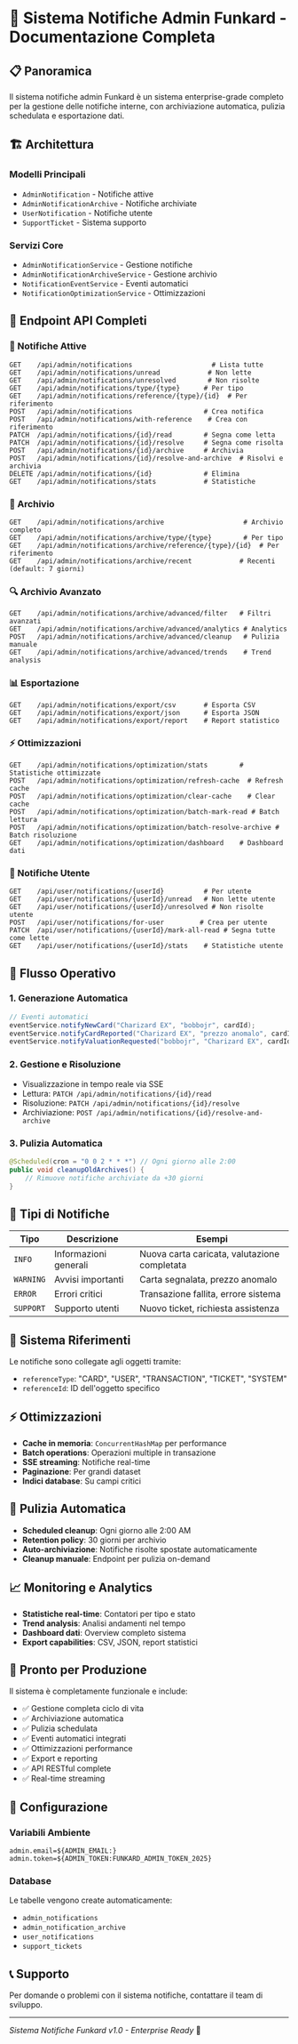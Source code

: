 # 🔔 Sistema Notifiche Admin Funkard - Documentazione Completa

## 📋 Panoramica

Il sistema notifiche admin Funkard è un sistema enterprise-grade completo per la gestione delle notifiche interne, con archiviazione automatica, pulizia schedulata e esportazione dati.

## 🏗️ Architettura

### Modelli Principali
- `AdminNotification` - Notifiche attive
- `AdminNotificationArchive` - Notifiche archiviate
- `UserNotification` - Notifiche utente
- `SupportTicket` - Sistema supporto

### Servizi Core
- `AdminNotificationService` - Gestione notifiche
- `AdminNotificationArchiveService` - Gestione archivio
- `NotificationEventService` - Eventi automatici
- `NotificationOptimizationService` - Ottimizzazioni

## 🚀 Endpoint API Completi

### 📱 Notifiche Attive
```
GET    /api/admin/notifications                    # Lista tutte
GET    /api/admin/notifications/unread            # Non lette
GET    /api/admin/notifications/unresolved        # Non risolte
GET    /api/admin/notifications/type/{type}      # Per tipo
GET    /api/admin/notifications/reference/{type}/{id}  # Per riferimento
POST   /api/admin/notifications                  # Crea notifica
POST   /api/admin/notifications/with-reference    # Crea con riferimento
PATCH  /api/admin/notifications/{id}/read        # Segna come letta
PATCH  /api/admin/notifications/{id}/resolve     # Segna come risolta
POST   /api/admin/notifications/{id}/archive     # Archivia
POST   /api/admin/notifications/{id}/resolve-and-archive  # Risolvi e archivia
DELETE /api/admin/notifications/{id}             # Elimina
GET    /api/admin/notifications/stats            # Statistiche
```

### 📁 Archivio
```
GET    /api/admin/notifications/archive                    # Archivio completo
GET    /api/admin/notifications/archive/type/{type}        # Per tipo
GET    /api/admin/notifications/archive/reference/{type}/{id}  # Per riferimento
GET    /api/admin/notifications/archive/recent            # Recenti (default: 7 giorni)
```

### 🔍 Archivio Avanzato
```
GET    /api/admin/notifications/archive/advanced/filter   # Filtri avanzati
GET    /api/admin/notifications/archive/advanced/analytics # Analytics
POST   /api/admin/notifications/archive/advanced/cleanup   # Pulizia manuale
GET    /api/admin/notifications/archive/advanced/trends    # Trend analysis
```

### 📊 Esportazione
```
GET    /api/admin/notifications/export/csv       # Esporta CSV
GET    /api/admin/notifications/export/json      # Esporta JSON
GET    /api/admin/notifications/export/report    # Report statistico
```

### ⚡ Ottimizzazioni
```
GET    /api/admin/notifications/optimization/stats        # Statistiche ottimizzate
POST   /api/admin/notifications/optimization/refresh-cache  # Refresh cache
POST   /api/admin/notifications/optimization/clear-cache    # Clear cache
POST   /api/admin/notifications/optimization/batch-mark-read # Batch lettura
POST   /api/admin/notifications/optimization/batch-resolve-archive # Batch risoluzione
GET    /api/admin/notifications/optimization/dashboard    # Dashboard dati
```

### 👥 Notifiche Utente
```
GET    /api/user/notifications/{userId}          # Per utente
GET    /api/user/notifications/{userId}/unread   # Non lette utente
GET    /api/user/notifications/{userId}/unresolved # Non risolte utente
POST   /api/user/notifications/for-user         # Crea per utente
PATCH  /api/user/notifications/{userId}/mark-all-read # Segna tutte come lette
GET    /api/user/notifications/{userId}/stats    # Statistiche utente
```

## 🔄 Flusso Operativo

### 1. Generazione Automatica
```java
// Eventi automatici
eventService.notifyNewCard("Charizard EX", "bobbojr", cardId);
eventService.notifyCardReported("Charizard EX", "prezzo anomalo", cardId);
eventService.notifyValuationRequested("bobbojr", "Charizard EX", cardId);
```

### 2. Gestione e Risoluzione
- Visualizzazione in tempo reale via SSE
- Lettura: `PATCH /api/admin/notifications/{id}/read`
- Risoluzione: `PATCH /api/admin/notifications/{id}/resolve`
- Archiviazione: `POST /api/admin/notifications/{id}/resolve-and-archive`

### 3. Pulizia Automatica
```java
@Scheduled(cron = "0 0 2 * * *") // Ogni giorno alle 2:00
public void cleanupOldArchives() {
    // Rimuove notifiche archiviate da +30 giorni
}
```

## 🎯 Tipi di Notifiche

| Tipo | Descrizione | Esempi |
|------|-------------|--------|
| `INFO` | Informazioni generali | Nuova carta caricata, valutazione completata |
| `WARNING` | Avvisi importanti | Carta segnalata, prezzo anomalo |
| `ERROR` | Errori critici | Transazione fallita, errore sistema |
| `SUPPORT` | Supporto utenti | Nuovo ticket, richiesta assistenza |

## 🔗 Sistema Riferimenti

Le notifiche sono collegate agli oggetti tramite:
- `referenceType`: "CARD", "USER", "TRANSACTION", "TICKET", "SYSTEM"
- `referenceId`: ID dell'oggetto specifico

## ⚡ Ottimizzazioni

- **Cache in memoria**: `ConcurrentHashMap` per performance
- **Batch operations**: Operazioni multiple in transazione
- **SSE streaming**: Notifiche real-time
- **Paginazione**: Per grandi dataset
- **Indici database**: Su campi critici

## 🧹 Pulizia Automatica

- **Scheduled cleanup**: Ogni giorno alle 2:00 AM
- **Retention policy**: 30 giorni per archivio
- **Auto-archiviazione**: Notifiche risolte spostate automaticamente
- **Cleanup manuale**: Endpoint per pulizia on-demand

## 📈 Monitoring e Analytics

- **Statistiche real-time**: Contatori per tipo e stato
- **Trend analysis**: Analisi andamenti nel tempo
- **Dashboard dati**: Overview completo sistema
- **Export capabilities**: CSV, JSON, report statistici

## 🚀 Pronto per Produzione

Il sistema è completamente funzionale e include:
- ✅ Gestione completa ciclo di vita
- ✅ Archiviazione automatica
- ✅ Pulizia schedulata
- ✅ Eventi automatici integrati
- ✅ Ottimizzazioni performance
- ✅ Export e reporting
- ✅ API RESTful complete
- ✅ Real-time streaming

## 🔧 Configurazione

### Variabili Ambiente
```properties
admin.email=${ADMIN_EMAIL:}
admin.token=${ADMIN_TOKEN:FUNKARD_ADMIN_TOKEN_2025}
```

### Database
Le tabelle vengono create automaticamente:
- `admin_notifications`
- `admin_notification_archive`
- `user_notifications`
- `support_tickets`

## 📞 Supporto

Per domande o problemi con il sistema notifiche, contattare il team di sviluppo.

---
*Sistema Notifiche Funkard v1.0 - Enterprise Ready* 🚀
